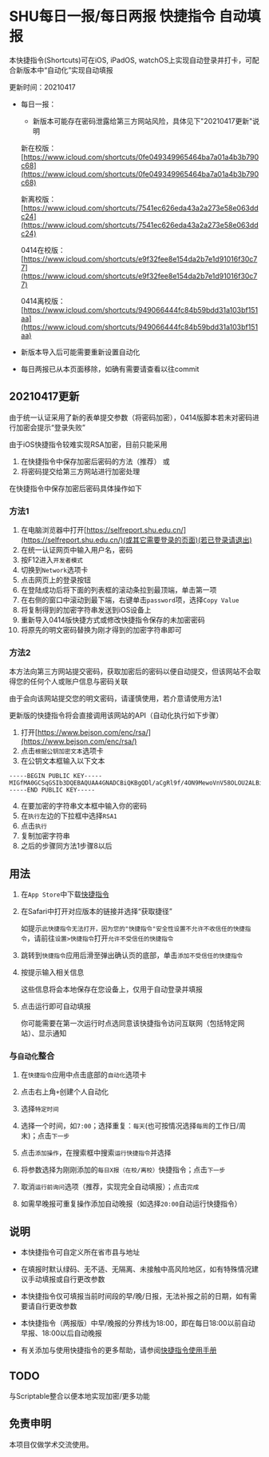 # SHU每日一报/每日两报 快捷指令 自动填报

本快捷指令(Shortcuts)可在iOS, iPadOS, watchOS上实现自动登录并打卡，可配合新版本中“自动化”实现自动填报

更新时间：20210417

 - 每日一报：
    
     - 新版本可能存在密码泄露给第三方网站风险，具体见下"20210417更新"说明

    新在校版：[https://www.icloud.com/shortcuts/0fe049349965464ba7a01a4b3b790c68](https://www.icloud.com/shortcuts/0fe049349965464ba7a01a4b3b790c68)

    新离校版：[https://www.icloud.com/shortcuts/7541ec626eda43a2a273e58e063ddc24](https://www.icloud.com/shortcuts/7541ec626eda43a2a273e58e063ddc24)

    0414在校版：[https://www.icloud.com/shortcuts/e9f32fee8e154da2b7e1d91016f30c77](https://www.icloud.com/shortcuts/e9f32fee8e154da2b7e1d91016f30c77)

    0414离校版：[https://www.icloud.com/shortcuts/949066444fc84b59bdd31a103bf151aa](https://www.icloud.com/shortcuts/949066444fc84b59bdd31a103bf151aa)

    
 - 新版本导入后可能需要重新设置自动化
 - 每日两报已从本页面移除，如确有需要请查看以往commit


## 20210417更新

由于统一认证采用了新的表单提交参数（将密码加密），0414版脚本若未对密码进行加密会提示“登录失败”

由于iOS快捷指令较难实现RSA加密，目前只能采用
1. 在快捷指令中保存加密后密码的方法（推荐）
或
2. 将密码提交给第三方网站进行加密处理

在快捷指令中保存加密后密码具体操作如下

### 方法1
1. 在电脑浏览器中打开[https://selfreport.shu.edu.cn/](https://selfreport.shu.edu.cn/)(或其它需要登录的页面)(若已登录请退出)
2. 在统一认证网页中输入用户名，密码
3. 按F12进入`开发者模式`
4. 切换到`Network`选项卡
5. 点击网页上的登录按钮
6. 在登陆成功后将下面的列表框的滚动条拉到最顶端，单击第一项
7. 在右侧的窗口中滚动到最下端，右键单击`password`项，选择`Copy Value`
8. 将复制得到的加密字符串发送到iOS设备上
9. 重新导入0414版快捷方式或修改快捷指令保存的未加密密码
10. 将原先的明文密码替换为刚才得到的加密字符串即可

### 方法2
本方法向第三方网站提交密码，获取加密后的密码以便自动提交，但该网站不会取得您的任何个人或账户信息与密码关联

由于会向该网站提交您的明文密码，请谨慎使用，若介意请使用方法1

更新版的快捷指令将会直接调用该网站的API（自动化执行如下步骤）

1. 打开[https://www.bejson.com/enc/rsa/](https://www.bejson.com/enc/rsa/)
2. 点击`根据公钥加密文本`选项卡
3. 在公钥文本框输入以下文本
```
-----BEGIN PUBLIC KEY-----
MIGfMA0GCSqGSIb3DQEBAQUAA4GNADCBiQKBgQDl/aCgRl9f/4ON9MewoVnV58OLOU2ALBi2FKc5yIsfSpivKxe7A6FitJjHva3WpM7gvVOinMehp6if2UNIkbaN+plWf5IwqEVxsNZpeixc4GsbY9dXEk3WtRjwGSyDLySzEESH/kpJVoxO7ijRYqU+2oSRwTBNePOk1H+LRQokgQIDAQAB
-----END PUBLIC KEY-----
```
4. 在要加密的字符串文本框中输入你的密码
5. 在`执行`左边的下拉框中选择`RSA1`
6. 点击`执行`
7. 复制加密字符串
8. 之后的步骤同方法1步骤8以后

## 用法

1. 在`App Store`中下载[快捷指令](https://apps.apple.com/cn/app/%E5%BF%AB%E6%8D%B7%E6%8C%87%E4%BB%A4/id1462947752)

2. 在Safari中打开对应版本的链接并选择“获取捷径”

    如提示`此快捷指令无法打开，因为您的"快捷指令"安全性设置不允许不收信任的快捷指令`，请前往`设置>快捷指令`打开`允许不受信任的快捷指令`

3. 跳转到`快捷指令`应用后滑至弹出确认页的底部，单击`添加不受信任的快捷指令`

4. 按提示输入相关信息

    这些信息将会本地保存在您设备上，仅用于自动登录并填报

5. 点击运行即可自动填报

    你可能需要在第一次运行时点选同意该快捷指令访问互联网（包括特定网站）、显示通知

### 与`自动化`整合

1. 在`快捷指令`应用中点击底部的`自动化`选项卡

2. 点击右上角`+`创建个人自动化

3. 选择`特定时间`

4. 选择一个时间，如`7:00`；选择重复：`每天`(也可按情况选择`每周`的工作日/周末)；点击`下一步`

5. 点击`添加操作`，在搜索框中搜索`运行快捷指令`并选择

6. 将参数选择为刚刚添加的`每日X报（在校/离校）`快捷指令；点击`下一步`

7. 取消`运行前询问`选项（推荐，实现完全自动填报）；点击`完成`

8. 如需早晚报可重复操作添加自动晚报（如选择`20:00`自动运行快捷指令）

## 说明

 - 本快捷指令可自定义所在省市县与地址

 - 在填报时默认绿码、无不适、无隔离、未接触中高风险地区，如有特殊情况建议手动填报或自行更改参数

 - 本快捷指令仅可填报当前时间段的早/晚/日报，无法补报之前的日期，如有需要请自行更改参数

 - 本快捷指令（两报版）中早/晚报的分界线为18:00，即在每日18:00以前自动早报、18:00以后自动晚报

 - 有关添加与使用快捷指令的更多帮助，请参阅[快捷指令使用手册](https://support.apple.com/zh-cn/guide/shortcuts/welcome/ios)

## TODO
与Scriptable整合以便本地实现加密/更多功能

## 免责申明

本项目仅做学术交流使用。

